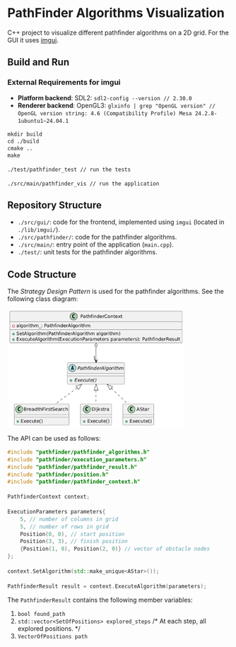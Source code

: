 # PathFinder Algorithms Visualization
C++ project to visualize different pathfinder algorithms on a 2D grid. 
For the GUI it uses [imgui](https://github.com/ocornut/imgui).

## Build and Run
### External Requirements for imgui
- **Platform backend**: SDL2: `sdl2-config --version // 2.30.0`
- **Renderer backend**: OpenGL3: `glxinfo | grep "OpenGL version" // OpenGL version string: 4.6 (Compatibility Profile) Mesa 24.2.8-1ubuntu1~24.04.1`

```
mkdir build
cd ./build
cmake ..
make

./test/pathfinder_test // run the tests

./src/main/pathfinder_vis // run the application 
```

## Repository Structure
- `./src/gui/`: code for the frontend, implemented using `imgui` (located in `./lib/imgui/`). 
- `./src/pathfinder/`: code for the pathfinder algorithms.
- `./src/main/`: entry point of the application (`main.cpp`).
- `./test/`: unit tests for the pathfinder algorithms.

## Code Structure
The *Strategy Design Pattern* is used for the pathfinder algorithms. See the following class diagram:

<img src="./docs/class_diagram_strategy.png" alt="class diagram" width="400"/>

The API can be used as follows:
```cpp
#include "pathfinder/pathfinder_algorithms.h"
#include "pathfinder/execution_parameters.h"
#include "pathfinder/pathfinder_result.h"
#include "pathfinder/position.h"
#include "pathfinder/pathfinder_context.h"

PathfinderContext context;

ExecutionParameters parameters{
    5, // number of columns in grid
    5, // number of rows in grid
    Position(0, 0), // start position
    Position(3, 3), // finish position
    {Position(1, 0), Position(2, 0)} // vector of obstacle nodes
};

context.SetAlgorithm(std::make_unique<AStar>());

PathfinderResult result = context.ExecuteAlgorithm(parameters);
```

The `PathfinderResult` contains the following member variables:
1. `bool found_path`
2. `std::vector<SetOfPositions> explored_steps` /* At each step, all explored positions. */
3. `VectorOfPositions path` 